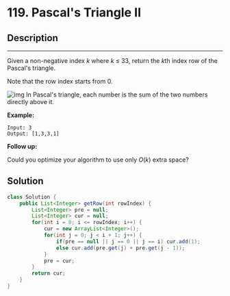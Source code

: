 # 119. Pascal's Triangle II

##  Description

------

Given a non-negative index *k* where *k* ≤ 33, return the *k*th index row of the Pascal's triangle.

Note that the row index starts from 0.

![img](https://upload.wikimedia.org/wikipedia/commons/0/0d/PascalTriangleAnimated2.gif)
In Pascal's triangle, each number is the sum of the two numbers directly above it.

**Example:**

```
Input: 3
Output: [1,3,3,1]
```

**Follow up:**

Could you optimize your algorithm to use only *O*(*k*) extra space?

## Solution

```java
class Solution {
    public List<Integer> getRow(int rowIndex) {
        List<Integer> pre = null;
        List<Integer> cur = null;
        for(int i = 0; i <= rowIndex; i++) {
            cur = new ArrayList<Integer>();
            for(int j = 0; j < i + 1; j++) {
                if(pre == null || j == 0 || j == i) cur.add(1);
                else cur.add(pre.get(j) + pre.get(j - 1));
            }
            pre = cur;
        }
        return cur;
    }
}
```

